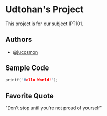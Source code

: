 # Udtohan's Project

This project is for our subject IPT101.

## Authors

- [@jucosmon](https://github.com/jucosmon)

## Sample Code

```c
printf('Hello World!');

```

## Favorite Quote

"Don't stop until you're not proud of yourself"
